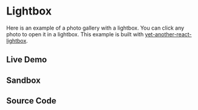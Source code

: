 # Lightbox

Here is an example of a photo gallery with a lightbox. You can click any photo
to open it in a lightbox. This example is built with
[yet-another-react-lightbox](https://yet-another-react-lightbox.com/).

## Live Demo

<LightboxExample />

## Sandbox

<StackBlitzLink href="github/igordanchenko/react-photo-album/tree/main/examples/lightbox" file="src/App.tsx" title="react-photo-album-lightbox" />

## Source Code

<GitHubLink suffix="lightbox" />

